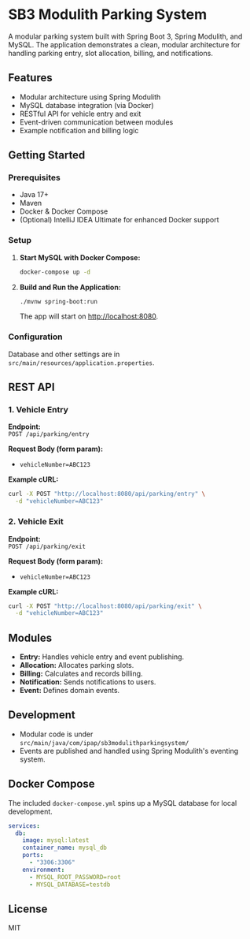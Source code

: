 # SB3 Modulith Parking System

A modular parking system built with Spring Boot 3, Spring Modulith, and MySQL. The application demonstrates a clean, modular architecture for handling parking entry, slot allocation, billing, and notifications.

## Features

- Modular architecture using Spring Modulith
- MySQL database integration (via Docker)
- RESTful API for vehicle entry and exit
- Event-driven communication between modules
- Example notification and billing logic

## Getting Started

### Prerequisites

- Java 17+
- Maven
- Docker & Docker Compose
- (Optional) IntelliJ IDEA Ultimate for enhanced Docker support

### Setup

1. **Start MySQL with Docker Compose:**

   ```sh
   docker-compose up -d
   ```

2. **Build and Run the Application:**

   ```sh
   ./mvnw spring-boot:run
   ```

   The app will start on [http://localhost:8080](http://localhost:8080).

### Configuration

Database and other settings are in `src/main/resources/application.properties`.

## REST API

### 1. Vehicle Entry

**Endpoint:**  
`POST /api/parking/entry`

**Request Body (form param):**
- `vehicleNumber=ABC123`

**Example cURL:**
```sh
curl -X POST "http://localhost:8080/api/parking/entry" \
  -d "vehicleNumber=ABC123"
```

### 2. Vehicle Exit

**Endpoint:**  
`POST /api/parking/exit`

**Request Body (form param):**
- `vehicleNumber=ABC123`

**Example cURL:**
```sh
curl -X POST "http://localhost:8080/api/parking/exit" \
  -d "vehicleNumber=ABC123"
```

## Modules

- **Entry:** Handles vehicle entry and event publishing.
- **Allocation:** Allocates parking slots.
- **Billing:** Calculates and records billing.
- **Notification:** Sends notifications to users.
- **Event:** Defines domain events.

## Development

- Modular code is under `src/main/java/com/ipap/sb3modulithparkingsystem/`
- Events are published and handled using Spring Modulith's eventing system.

## Docker Compose

The included `docker-compose.yml` spins up a MySQL database for local development.

```yaml
services:
  db:
    image: mysql:latest
    container_name: mysql_db
    ports:
      - "3306:3306"
    environment:
      - MYSQL_ROOT_PASSWORD=root
      - MYSQL_DATABASE=testdb
```

## License

MIT
